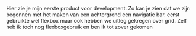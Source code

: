 Hier zie je mijn eerste product voor development.
Zo kan je zien dat we zijn begonnen met het maken van een achtergrond een navigatie bar.
eerst gebruikte wel flexbox maar ook hebben we uitleg gekregen over grid.
Zelf heb ik toch nog flexboxgebruik en ben ik tot zover gekomen
